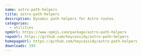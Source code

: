 ```yaml
---
name: astro-path-helpers
title: astro-path-helpers
description: Dynamic path helpers for Astro routes.
categories:
  - utilities
npmUrl: https://www.npmjs.com/package/astro-path-helpers
repoUrl: https://github.com/heycassidy/astro-path-helpers
homepageUrl: https://github.com/heycassidy/astro-path-helpers
downloads: 193
---
```

